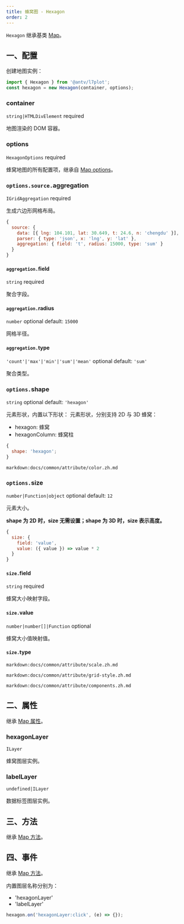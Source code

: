 ```yaml
---
title: 蜂窝图 - Hexagon
order: 2
---
```


`Hexagon` 继承基类 [Map](/zh/docs/api/map-api)。

## 一、配置

创建地图实例：

```ts
import { Hexagon } from '@antv/l7plot';
const hexagon = new Hexagon(container, options);
```

### container

`string|HTMLDivElement` required

地图渲染的 DOM 容器。

### options

`HexagonOptions` required

蜂窝地图的所有配置项，继承自 [Map options](/zh/docs/api/map-api#options)。

### `options.source.`aggregation

`IGridAggregation` required

生成六边形网格布局。

```js
{
  source: {
    data: [{ lng: 104.101, lat: 30.649, t: 24.6, n: 'chengdu' }],
    parser: { type: 'json', x: 'lng', y: 'lat' },
    aggregation: { field: 't', radius: 15000, type: 'sum' }
  }
}
```

#### `aggregation.`field

`string` required

聚合字段。

#### `aggregation.`radius

`number` optional default: `15000`

网格半径。

#### `aggregation.`type

`'count'|'max'|'min'|'sum'|'mean'` optional default: `'sum'`

聚合类型。

### `options.`shape

`string` optional default: `'hexagon'`

元素形状，内置以下形状：
元素形状，分别支持 2D 与 3D 蜂窝：

- hexagon: 蜂窝
- hexagonColumn: 蜂窝柱

```js
{
  shape: 'hexagon';
}
```

`markdown:docs/common/attribute/color.zh.md`

### `options.`size

`number|Function|object` optional default: `12`

元素大小。

**shape 为 2D 时，size 无需设置；shape 为 3D 时，size 表示高度。**

```js
{
  size: {
    field: 'value',
    value: ({ value }) => value * 2
  }
}
```

#### `size.`field

`string` required

蜂窝大小映射字段。

#### `size.`value

`number|number[]|Function` optional

蜂窝大小值映射值。

#### `size.`type

`markdown:docs/common/attribute/scale.zh.md`

`markdown:docs/common/attribute/grid-style.zh.md`

`markdown:docs/common/attribute/components.zh.md`

## 二、属性

继承 [Map 属性](/zh/docs/api/map-api#二、属性)。

### hexagonLayer

`ILayer`

蜂窝图层实例。

### labelLayer

`undefined|ILayer`

数据标签图层实例。

## 三、方法

继承 [Map 方法](/zh/docs/api/map-api#三、方法)。

## 四、事件

继承 [Map 方法](/zh/docs/api/map-api#四、事件)。

内置图层名称分别为：

- 'hexagonLayer'
- 'labelLayer'

```js
hexagon.on('hexagonLayer:click', (e) => {});
```
